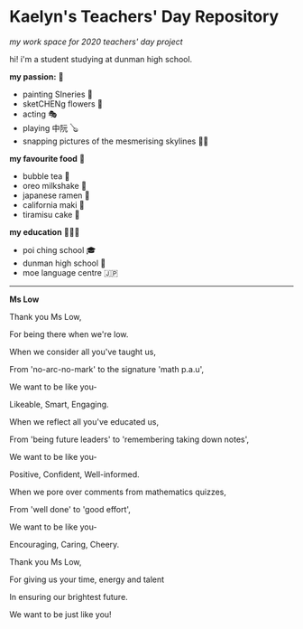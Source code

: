 # Kaelyn's Teachers' Day Repository 
_my work space for 2020 teachers' day project_


hi! i'm a student studying at dunman high school. 

**my passion:** 💓
- painting SIneries 🌄
- sketCHENg flowers 🌻
- acting 🎭
- playing 中阮 🪕
- snapping pictures of the mesmerising skylines 🌌🦋

**my favourite food** 🏪
- bubble tea 🍵
- oreo milkshake 🥤
- japanese ramen 🍜
- california maki 🍙
- tiramisu cake 🍮
 
 **my education** 👩🏻‍🎓
 - poi ching school 🎓
 - dunman high school 📖
 - moe language centre 🇯🇵
 
-------------

**Ms Low**


Thank you Ms Low,

For being there when we're low. 

When we consider all you've taught us, 

From 'no-arc-no-mark' to the signature 'math p.a.u', 

We want to be like you- 

Likeable, Smart, Engaging.

When we reflect all you've educated us, 

From 'being future leaders' to 'remembering taking down notes', 

We want to be like you- 

Positive, Confident, Well-informed. 

When we pore over comments from mathematics quizzes, 

From 'well done' to 'good effort', 

We want to be like you- 

Encouraging, Caring, Cheery. 

Thank you Ms Low, 

For giving us your time, energy and talent

In ensuring our brightest future. 

We want to be just like you! 
